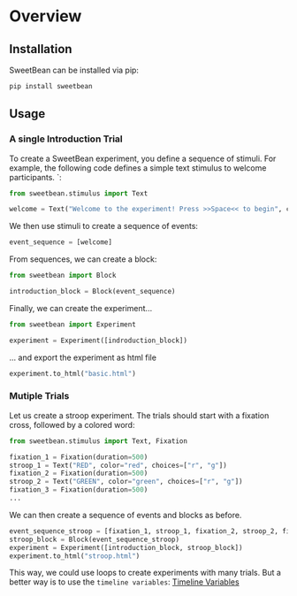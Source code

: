 # Overview

## Installation

SweetBean can be installed via pip:

```bash
pip install sweetbean
```

## Usage

### A single Introduction Trial

To create a SweetBean experiment, you define a sequence of stimuli.
For example, the following code defines a simple text stimulus to welcome participants. `:

```python
from sweetbean.stimulus import Text

welcome = Text("Welcome to the experiment! Press >>Space<< to begin", choices=[" "])
```

We then use stimuli to create a sequence of events:

```python
event_sequence = [welcome]
```

From sequences, we can create a block:

```python
from sweetbean import Block

introduction_block = Block(event_sequence)
```

Finally, we can create the experiment...

```python
from sweetbean import Experiment

experiment = Experiment([indroduction_block])
```

... and export the experiment as html file

```python
experiment.to_html("basic.html")
```

### Mutiple Trials

Let us create a stroop experiment. The trials should start with a fixation cross, followed by a colored word:

```python
from sweetbean.stimulus import Text, Fixation

fixation_1 = Fixation(duration=500)
stroop_1 = Text("RED", color="red", choices=["r", "g"])
fixation_2 = Fixation(duration=500)
stroop_2 = Text("GREEN", color="green", choices=["r", "g"])
fixation_3 = Fixation(duration=500)
...
```

We can then create a sequence of events and blocks as before.

```python
event_sequence_stroop = [fixation_1, stroop_1, fixation_2, stroop_2, fixation_3, ...]
stroop_block = Block(event_sequence_stroop)
experiment = Experiment([introduction_block, stroop_block])
experiment.to_html("stroop.html")
```

This way, we could use loops to create experiments with many trials. But a better way is to use
the `timeline variables`: [Timeline Variables](./timeline_variables)




